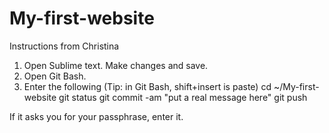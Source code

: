 # My-first-website

Instructions from Christina
1. Open Sublime text. Make changes and save.
2. Open Git Bash. 
3. Enter the following (Tip: in Git Bash, shift+insert is paste)
  cd ~/My-first-website
  git status
  git commit -am "put a real message here"
  git push
  
  If it asks you for your passphrase, enter it. 
